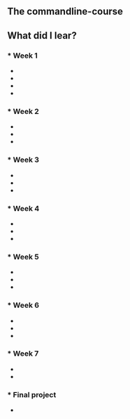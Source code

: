 ## The commandline-course

## What did I lear?
### * Week 1
  *
  *
  *
  *
### * Week 2
  *
  *
  *
  
### * Week 3
  *
  *
  *
### * Week 4
  *
  *
  *
### * Week 5 
  *
  *
  *
### * Week 6
  *
  *
  *
### * Week 7
  *
  *
### * Final project
  *
